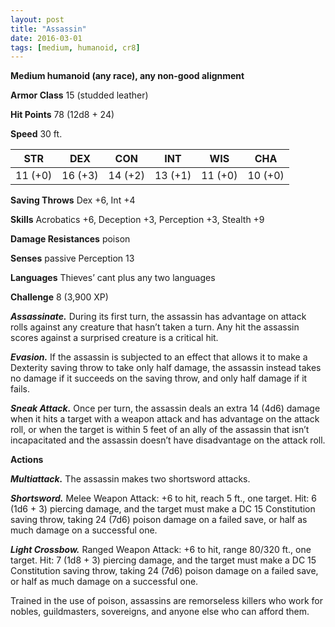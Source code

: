 ```yaml
---
layout: post
title: "Assassin"
date: 2016-03-01
tags: [medium, humanoid, cr8]
---
```


**Medium humanoid (any race), any non-good alignment**

**Armor Class** 15 (studded leather)

**Hit Points** 78 (12d8 + 24)

**Speed** 30 ft.

|   STR   |   DEX   |   CON   |   INT   |   WIS   |   CHA   |
|:-----:|:-----:|:-----:|:-----:|:-----:|:-----:|
| 11 (+0) | 16 (+3) | 14 (+2) | 13 (+1) | 11 (+0) | 10 (+0) |

**Saving Throws** Dex +6, Int +4 

**Skills** Acrobatics +6, Deception +3, Perception +3, Stealth +9 

**Damage Resistances** poison 

**Senses** passive Perception 13 

**Languages** Thieves’ cant plus any two languages

**Challenge** 8 (3,900 XP) 

***Assassinate.*** During its first turn, the assassin has advantage on attack rolls against any creature that hasn’t taken a turn. Any hit the assassin scores against a surprised creature is a critical hit. 

***Evasion.*** If the assassin is subjected to an effect that allows it to make a Dexterity saving throw to take only half damage, the assassin instead takes no damage if it succeeds on the saving throw, and only half damage if it fails. 

***Sneak Attack.*** Once per turn, the assassin deals an extra 14 (4d6) damage when it hits a target with a weapon attack and has advantage on the attack roll, or when the target is within 5 feet of an ally of the assassin that isn’t incapacitated and the assassin doesn’t have disadvantage on the attack roll. 

**Actions** 

***Multiattack.*** The assassin makes two shortsword attacks. 

***Shortsword.*** Melee Weapon Attack: +6 to hit, reach 5 ft., one target. Hit: 6 (1d6 + 3) piercing damage, and the target must make a DC 15 Constitution saving throw, taking 24 (7d6) poison damage on a failed save, or half as much damage on a successful one. 

***Light Crossbow.*** Ranged Weapon Attack: +6 to hit, range 80/320 ft., one target. Hit: 7 (1d8 + 3) piercing damage, and the target must make a DC 15 Constitution saving throw, taking 24 (7d6) poison damage on a failed save, or half as much damage on a successful one. 

Trained in the use of poison, assassins are remorseless killers who work for nobles, guildmasters, sovereigns, and anyone else who can afford them.